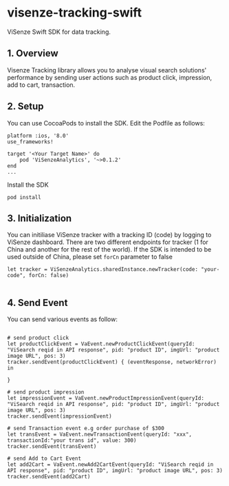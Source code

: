 # visenze-tracking-swift

ViSenze Swift SDK for data tracking.

## 1. Overview

Visenze Tracking library allows you to analyse visual search solutions' performance by sending user actions such as product click, impression, add to cart, transaction.

## 2. Setup

You can use CocoaPods to install the SDK. Edit the Podfile as follows:

```
platform :ios, '8.0'
use_frameworks!

target '<Your Target Name>' do
    pod 'ViSenzeAnalytics', '~>0.1.2'
end
...
```

Install the SDK

```
pod install
```

## 3. Initialization

You can initiliase ViSenze tracker with a tracking ID (code) by logging to ViSenze dashboard. There are two different endpoints for tracker (1 for China and another for the rest of the world). If the SDK is intended to be used outside of China, please set `forCn` parameter to false


```
let tracker = ViSenzeAnalytics.sharedInstance.newTracker(code: "your-code", forCn: false)
        
```

## 4. Send Event

You can send various events as follow:

```

# send product click
let productClickEvent = VaEvent.newProductClickEvent(queryId: "ViSearch reqid in API response", pid: "product ID", imgUrl: "product image URL", pos: 3)
tracker.sendEvent(productClickEvent) { (eventResponse, networkError) in
   
}

# send product impression
let impressionEvent = VaEvent.newProductImpressionEvent(queryId: "ViSearch reqid in API response", pid: "product ID", imgUrl: "product image URL", pos: 3)
tracker.sendEvent(impressionEvent)

# send Transaction event e.g order purchase of $300
let transEvent = VaEvent.newTransactionEvent(queryId: "xxx", transactionId:"your trans id", value: 300)
tracker.sendEvent(transEvent)

# send Add to Cart Event
let add2Cart = VaEvent.newAdd2CartEvent(queryId: "ViSearch reqid in API response", pid: "product ID", imgUrl: "product image URL", pos: 3)
tracker.sendEvent(add2Cart)
```


